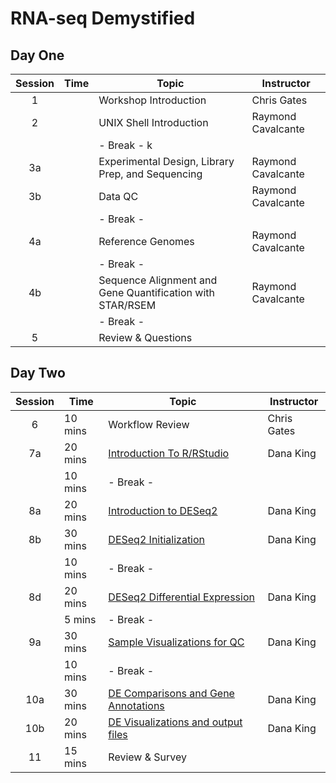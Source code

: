 # RNA-seq Demystified

## Day One

| Session | Time | Topic | Instructor |
| :-----: | ---- | ----- | ---------- |
| 1 | | Workshop Introduction | Chris Gates |
| 2 | | UNIX Shell Introduction | Raymond Cavalcante |
|  | | - Break - k | |
| 3a | | Experimental Design, Library Prep, and Sequencing | Raymond Cavalcante |
| 3b | | Data QC | Raymond Cavalcante |
|  | | - Break -  | |
| 4a | | Reference Genomes | Raymond Cavalcante |
|  | | - Break -  | |
| 4b | | Sequence Alignment and Gene Quantification with STAR/RSEM | Raymond Cavalcante |
|  | | - Break -  | |
| 5 | | Review & Questions | |

## Day Two

| Session | Time | Topic | Instructor |
| :-----: | ---- | ----- | ---------- |
| 6 | 10 mins | Workflow Review | Chris Gates |
| 7a | 20 mins | [Introduction To R/RStudio](https://umich-brcf-bioinf.github.io/rnaseq_demystified_workshop/site/Module7a_IntroductionToR) | Dana King |
| | 10 mins | - Break -  | |
| 8a | 20 mins | [Introduction to DESeq2](https://umich-brcf-bioinf.github.io/rnaseq_demystified_workshop/site/Module8a_IntroductionToDESeq2) | Dana King |
| 8b | 30 mins | [DESeq2 Initialization](https://umich-brcf-bioinf.github.io/rnaseq_demystified_workshop/site/Module8b_DESeq2Initialization) | Dana King |
| | 10 mins | - Break -  | |
| 8d | 20 mins | [DESeq2 Differential Expression](https://umich-brcf-bioinf.github.io/rnaseq_demystified_workshop/site/Module8d_DESeq2DifferentialExpression) | Dana King |
| | 5 mins | - Break -   | |
| 9a | 30 mins | [Sample Visualizations for QC](https://umich-brcf-bioinf.github.io/rnaseq_demystified_workshop/site/Module9a_SampleVisualizations) | Dana King |
| | 10 mins | - Break -  | |
| 10a | 30 mins | [DE Comparisons and Gene Annotations]() | Dana King |
| 10b | 20 mins | [DE Visualizations and output files]() | Dana King |
| 11 | 15 mins | Review & Survey | |
